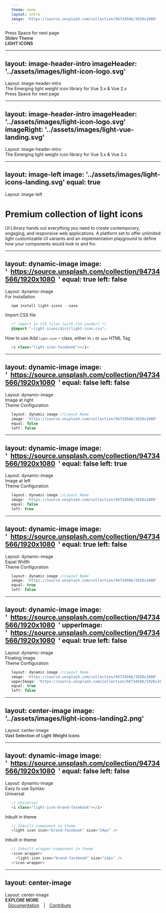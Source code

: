 ```yaml
---
theme: none
layout: intro
image: 'https://source.unsplash.com/collection/94734566/1920x1080'
---
```


  <div class="absolute pt-6 left-12">
    <span @click="next" class="py-1 rounded cursor-pointer hover:bg-white hover:bg-opacity-10 flex justify-center items-center">
      Press Space for next page  <light-icon icon="arrow-narrow-right" size="24px"/> 
    </span>
  </div>

  <div class="mb-4 absolute bottom-4 left-12">
    <span class="text-6xl text-primary-lighter text-opacity-80" style="font-weight:500;" >
      Slidev Theme
    </span>
    <div class="text-9xl text-white text-opacity-60" style="font-weight:600;" >
      LIGHT ICONS
    </div> 
  </div>




---
layout: image-header-intro
imageHeader: '../assets/images/light-icon-logo.svg'
---
  <display-tag >
    <span>
     Layout: <span class="text-primary text-opacity-80 dark:text-opacity-60"> image-header-intro </span>
    </span>
  </display-tag>

  <div class="leading-snug text-black dark:text-white text-opacity-60 dark:text-opacity-60 mt-4">
    The Emerging light weight icon library for Vue 3.x & Vue 2.x
  </div> 
  <div class="absolute pt-6 left-12">
    <span @click="next" class="py-1 p-2 rounded cursor-pointer hover:bg-white hover:bg-opacity-10 flex justify-center items-center">
      Press Space for next page  <light-icon icon="arrow-narrow-right" size="24px"/> 
    </span>
  </div>


---
layout: image-header-intro
imageHeader: '../assets/images/light-icon-logo.svg'
imageRight: '../assets/images/light-vue-landing.svg'
---
  <display-tag >
    <span>
     Layout: <span class=" text-primary text-opacity-80 dark:text-opacity-60"> image-header-intro </span>
    </span>
  </display-tag>

  <div class="leading-snug text-black dark:text-white text-opacity-60 dark:text-opacity-60 mt-4">
    The Emerging light weight icon library for Vue 3.x & Vue 2.x
  </div>




---
layout: image-left
image: '../assets/images/light-icons-landing.svg'
equal: true
---
  <display-tag>
    <span>
     Layout: <span class=" text-primary text-opacity-80 dark:text-opacity-60"> image-left </span>
    </span>
  </display-tag>
  <div class="">
    <h1 class="text-primary dark:text-primary-lighter" >Premium collection of light icons</h1>
  </div>
  <div class="leading-snug text-black dark:text-white text-opacity-60 dark:text-opacity-60">
    UI Library hands out everything you need to create contemporary, engaging, and responsive web applications. A platform set to offer unlimited light customizable UI variants and an implementation playground to define how your components would look to and fro.
  </div>




---
layout: dynamic-image
image: 'https://source.unsplash.com/collection/94734566/1920x1080'
equal: true
left: false
---
  <display-tag >
    <span>
     Layout: <span class="text-primary text-opacity-80 dark:text-opacity-60"> dynamic-image </span>
    </span>
  </display-tag>

  <div class="text-primary dark:text-primary-lighter pb-2 pt-4">
    <span class="">
      For Installation
    </span>
  </div>

```ts
npm install light-icons --save
```

  <div class="text-primary dark:text-primary-lighter pb-2 pt-4">
    <span class="">
      Import CSS file
    </span>
  </div>

```ts
/* import in CSS files [with CSS Loader] */
@import "~light-icons/dist/light-icon.css";
```

  <div class="text-black dark:text-white text-opacity-80 dark:text-opacity-80 pb-2 pt-4">
    <span class="block pb-2 text-primary dark:text-primary-lighter">
      How to use
    </span>
    <span class="text-xs " >
      Add 
      <kbd style="font-size: 0.6rem;" >light-icon-*</kbd>
      class, either in
      <kbd style="font-size: 0.6rem;">i</kbd> 
      or 
      <kbd style="font-size: 0.6rem;">span</kbd> 
      HTML Tag
    </span>
  </div>

```ts
<i class="light-icon-facebook"></i>
```




---
layout: dynamic-image 
image: 'https://source.unsplash.com/collection/94734566/1920x1080'
equal: false
left: false
---
  <display-tag >
    <span>
     Layout: <span class=" text-primary text-opacity-80 dark:text-opacity-60"> dynamic-image </span>
    </span>
  </display-tag>

  <div class="text-black dark:text-white text-opacity-60 dark:text-opacity-60 pt-2 font-sm">
    <span class="text-sm">
      Image at right
    </span>
  </div>
  <div class="text-primary dark:text-primary-lighter pb-2 pt-4">
    <span class="">
      Theme Configuration
    </span>
  </div>


```ts
layout: dynamic-image //Layout Name
image: 'https://source.unsplash.com/collection/94734566/1920x1080'
equal: false
left: false
```




---
layout: dynamic-image 
image: 'https://source.unsplash.com/collection/94734566/1920x1080'
equal: false
left: true
---
  <display-tag >
    <span>
     Layout: <span class=" text-primary text-opacity-80 dark:text-opacity-60"> dynamic-image </span>
    </span>
  </display-tag>

  <div class="text-black dark:text-white text-opacity-60 dark:text-opacity-60 pt-2 font-sm">
      <span class="text-sm">
        Image at left
      </span>
  </div>
  <div class="text-primary dark:text-primary-lighter pb-2 pt-2">
    <span class="">
      Theme Configuration
    </span>
  </div>

```ts
layout: dynamic-image //Layout Name
image: 'https://source.unsplash.com/collection/94734566/1920x1080'
equal: false
left: true
```




---
layout: dynamic-image 
image: 'https://source.unsplash.com/collection/94734566/1920x1080'
equal: true
left: false
---
  <display-tag >
    <span>
     Layout: <span class=" text-primary text-opacity-80 dark:text-opacity-60"> dynamic-image </span>
    </span>
  </display-tag>

  <div class="text-black dark:text-white text-opacity-60 dark:text-opacity-60 pt-2 font-sm">
      <span class="text-sm">
        Equal Width
      </span>
  </div>
  <div class="text-primary dark:text-primary-lighter pb-2 pt-2">
    <span class="">
      Theme Configuration
    </span>
  </div>

```ts
layout: dynamic-image //Layout Name
image: 'https://source.unsplash.com/collection/94734566/1920x1080'
equal: true
left: false
```




---
layout: dynamic-image 
image: 'https://source.unsplash.com/collection/94734566/1920x1080'
upperImage: 'https://source.unsplash.com/collection/94734566/1920x1080'
equal: true
left: false
---
  <display-tag >
    <span>
     Layout: <span class=" text-primary text-opacity-80 dark:text-opacity-60"> dynamic-image </span>
    </span>
  </display-tag>

  <div class="text-black dark:text-white text-opacity-60 dark:text-opacity-60 pt-2 font-sm">
      <span class="text-sm">
        Floating image
      </span>
  </div>
  <div class="text-primary dark:text-primary-lighter pb-2 pt-2">
    <span class="">
      Theme Configuration
    </span>
  </div>

```ts
layout: dynamic-image //Layout Name
image: 'https://source.unsplash.com/collection/94734566/1920x1080'
upperImage: 'https://source.unsplash.com/collection/94734566/1920x1080'
equal: true
left: false
```




---
layout: center-image
image: '../assets/images/light-icons-landing2.png'
---
  <display-tag >
    <span>
     Layout: <span class=" text-primary text-opacity-80 dark:text-opacity-60"> center-image </span>
    </span>
  </display-tag>

  <div class="mb-4">
    <span class="text-3xl text-primary dark:text-primary-lighter" style="font-weight:500;" >Vast Selection of Light Weight Icons</span>
  </div>




---
layout: dynamic-image
image: 'https://source.unsplash.com/collection/94734566/1920x1080'
equal: false
left: false
---
  <display-tag >
    <span>
     Layout: <span class=" text-primary text-opacity-80 dark:text-opacity-60"> dynamic-image </span>
    </span>
  </display-tag>

  <div class="text-primary dark:text-primary-lighter ">
    <span class="text-xl">
     Easy to use Syntax:
    </span>
  </div>
  
  <div class="flex items-end justify-between pb-2 pt-5">
    <div class="">
      <i class="light-icon-brand-facebook" style="font-size:24px;" ></i>
    </div>
    <span class="text-xs opacity-60">
      Universal
    </span>
  </div>

  ```ts
  // Universal
  <i class="light-icon-brand-facebook"></i> 
  ```


  <div class="flex items-end justify-between pb-2 pt-5">
    <div class="">
      <light-icon icon="brand-facebook" size="24px" />
    </div>
    <span class="text-xs opacity-60">
      Inbuilt in theme
    </span>
  </div>

  ```ts
  // Inbuilt component in theme
  <light-icon icon="brand-facebook" size="24px" />
  ```


  <div class="flex items-end justify-between pb-2 pt-5">
    <div class="">
      <icon-wrapper>
        <light-icon icon="brand-facebook" size="24px" />
      </icon-wrapper>
    </div>
    <span class="text-xs opacity-60 ">
      Inbuilt in theme
    </span>
  </div>

  ```ts
  // Inbuilt wrapper-component in theme
  <icon-wrapper>
    <light-icon icon="brand-facebook" size="24px" />
  </icon-wrapper>
  ```




---
layout: center-image
---
  <display-tag>
    <span>
     Layout: <span class=" text-primary "> center-image </span>
    </span>
  </display-tag>

  <div class="mb-0">
    <span class="text-3xl text-primary dark:text-primary-lighter" style="font-weight:600;text-transform: uppercase;" >Explore More</span>
  </div>
  <div class="mb-0">
    <a href="https://icons.lightvue.org/" target="_blank" class="">Documentation</a> |
    <a href="https://github.com/lightvue/light-icons" target="_blank" class="">Contribute</a>
  </div>

  <style>
    a {
      margin: 10px;
    }

    a:hover{
      opacity:0.7;
    }
  </style>

